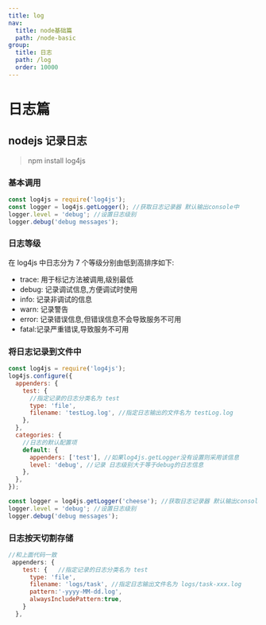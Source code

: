 ```yaml
---
title: log
nav:
  title: node基础篇
  path: /node-basic
group:
  title: 日志
  path: /log
  order: 10000
---
```


# 日志篇

## nodejs 记录日志

> npm install log4js

### 基本调用

```javascript
const log4js = require('log4js');
const logger = log4js.getLogger(); //获取日志记录器 默认输出console中
logger.level = 'debug'; //设置日志级别
logger.debug('debug messages');
```

### 日志等级

在 log4js 中日志分为 7 个等级分别由低到高排序如下:

- trace: 用于标记方法被调用,级别最低
- debug: 记录调试信息,方便调试时使用
- info: 记录非调试的信息
- warn: 记录警告
- error: 记录错误信息,但错误信息不会导致服务不可用
- fatal:记录严重错误,导致服务不可用

### 将日志记录到文件中

```javascript
const log4js = require('log4js');
log4js.configure({
  appenders: {
    test: {
      //指定记录的日志分类名为 test
      type: 'file',
      filename: 'testLog.log', //指定日志输出的文件名为 testLog.log
    },
  },
  categories: {
    //日志的默认配置项
    default: {
      appenders: ['test'], //如果log4js.getLogger没有设置则采用该信息
      level: 'debug', //记录 日志级别大于等于debug的日志信息
    },
  },
});

const logger = log4js.getLogger('cheese'); //获取日志记录器 默认输出console中
logger.level = 'debug'; //设置日志级别
logger.debug('debug messages');
```

### 日志按天切割存储

```javascript
//和上面代码一致
 appenders: {
    test: {   //指定记录的日志分类名为 test
      type: 'file',
      filename: 'logs/task', //指定日志输出文件名为 logs/task-xxx.log
      pattern:'-yyyy-MM-dd.log',
      alwaysIncludePattern:true,
    }
  },
```
